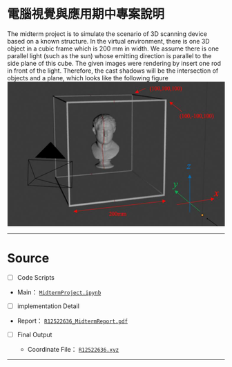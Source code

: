 # 電腦視覺與應用期中專案說明
The midterm project is to simulate the scenario of 3D scanning device based on a known structure. In the virtual environment, there is one 3D object in a cubic frame which is 200 mm in width. We assume there is one parallel light (such as the sun) whose emitting direction is parallel to the side plane of this cube. The given images were rendering by insert one rod in front of the light. Therefore, the cast shadows will be the intersection of objects and a plane, which looks like the following figure
![Figure](../Image/CV-A_src1.png)


---

# Source

- [ ]  Code Scripts

  - Main： [`MidtermProject.ipynb`](https://github.com/WuRobber/CVMaterial/blob/main/CV-A/MidtermProject/MidtermProject.ipynb)

- [ ]  implementation Detail

  - Report： [`R12522636_MidtermReport.pdf`](https://github.com/WuRobber/CVMaterial/blob/main/CV-A/MidtermProject/R12522636_MidtermReport.pdf)

- [ ]  Final Output

    - Coordinate File： [`R12522636.xyz`](https://github.com/WuRobber/CVMaterial/blob/main/CV-A/MidtermProject/R12522636.xyz)
---


